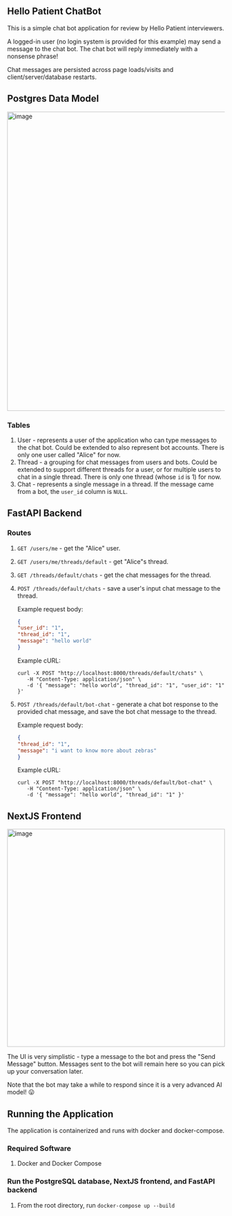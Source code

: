 ## Hello Patient ChatBot

This is a simple chat bot application for review by Hello Patient interviewers.

A logged-in user (no login system is provided for this example) may send a message to the chat bot. The chat bot will reply immediately with a nonsense phrase!

Chat messages are persisted across page loads/visits and client/server/database restarts.

## Postgres Data Model
<img width="692" alt="image" src="https://github.com/user-attachments/assets/c8f7da1b-3184-46f6-8411-354e11caea54">

### Tables

1. User - represents a user of the application who can type messages to the chat bot. Could be extended to also represent bot accounts.
   There is only one user called "Alice" for now.
1. Thread - a grouping for chat messages from users and bots. Could be extended to support different threads for a user, or for multiple users to chat in a single thread.
   There is only one thread (whose `id` is 1) for now.
1. Chat - represents a single message in a thread. If the message came from a bot, the `user_id` column is `NULL`. 

## FastAPI Backend

### Routes

1. `GET /users/me` - get the "Alice" user.
1. `GET /users/me/threads/default` - get "Alice"s thread.
1. `GET /threads/default/chats` - get the chat messages for the thread.
1. `POST /threads/default/chats` - save a user's input chat message to the thread. 


    Example request body:  

   ```json
   {
   "user_id": "1",
   "thread_id": "1",
   "message": "hello world"
   }
   ```

   Example cURL:

   ```
   curl -X POST "http://localhost:8000/threads/default/chats" \
      -H "Content-Type: application/json" \
      -d '{ "message": "hello world", "thread_id": "1", "user_id": "1" }'
   ```

1. `POST /threads/default/bot-chat` - generate a chat bot response to the provided chat message, and save the bot chat message to the thread.


   Example request body:

   ```json
   {
   "thread_id": "1",
   "message": "i want to know more about zebras"
   }
   ```

   Example cURL:

   ```
   curl -X POST "http://localhost:8000/threads/default/bot-chat" \
      -H "Content-Type: application/json" \
      -d '{ "message": "hello world", "thread_id": "1" }'
   ```

## NextJS Frontend

<img width="504" alt="image" src="https://github.com/user-attachments/assets/7d0f5980-715f-4af0-8ba0-9fab10c5b603">

The UI is very simplistic - type a message to the bot and press the "Send Message" button. Messages sent to the bot will remain here so you can pick up your conversation later.

Note that the bot may take a while to respond since it is a very advanced AI model! 😛

## Running the Application
The application is containerized and runs with docker and docker-compose.

### Required Software

1. Docker and Docker Compose

### Run the PostgreSQL database, NextJS frontend, and FastAPI backend

1. From the root directory, run `docker-compose up --build`
